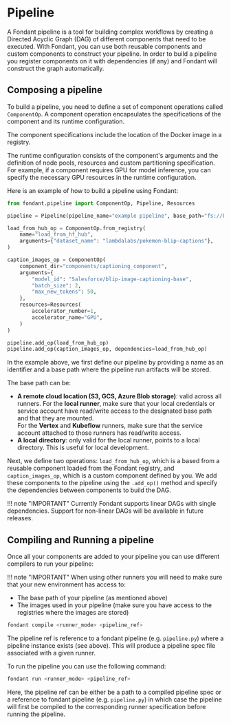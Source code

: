 # Pipeline 

A Fondant pipeline is a tool for building complex workflows by creating a Directed Acyclic Graph (DAG) of different components that need to be executed. With Fondant, you can use both reusable components and custom components to construct your pipeline. In order to build a pipeline you register components on it with dependencies (if any) and Fondant will construct the graph automatically.

## Composing a pipeline 

To build a pipeline, you need to define a set of component operations called `ComponentOp`. A component operation encapsulates the specifications of the component and its runtime configuration.

The component specifications include the location of the Docker image in a registry.

The runtime configuration consists of the component's arguments and the definition of node pools, resources and custom partitioning specification. 
For example, if a component requires GPU for model inference, you can specify the necessary GPU resources in the runtime configuration.

Here is an example of how to build a pipeline using Fondant:
```python
from fondant.pipeline import ComponentOp, Pipeline, Resources

pipeline = Pipeline(pipeline_name="example pipeline", base_path="fs://bucket")

load_from_hub_op = ComponentOp.from_registry(
    name="load_from_hf_hub",
    arguments={"dataset_name": "lambdalabs/pokemon-blip-captions"},
)

caption_images_op = ComponentOp(  
    component_dir="components/captioning_component",  
    arguments={  
        "model_id": "Salesforce/blip-image-captioning-base",  
        "batch_size": 2,  
        "max_new_tokens": 50,  
    },
    resources=Resources(
        accelerator_number=1,
        accelerator_name="GPU",  
    )
)

pipeline.add_op(load_from_hub_op)
pipeline.add_op(caption_images_op, dependencies=load_from_hub_op)
```

In the example above, we first define our pipeline by providing a name as an identifier and a base path where the pipeline run artifacts will be stored.

The base path can be:

* **A remote cloud location (S3, GCS, Azure Blob storage)**: valid across all runners. 
For the **local runner**, make sure that your local credentials or service account have read/write access to the 
designated base path and that they are mounted. <br>
For the **Vertex** and **Kubeflow** runners, make sure that the service account attached to those runners has read/write access. 
* **A local directory**: only valid for the local runner, points to a local directory. This is useful for local development.

Next, we define two operations: `load_from_hub_op`, which is a based from a reusable component loaded from the Fondant registry, and `caption_images_op`, which is a custom component defined by you. We add these components to the pipeline using the `.add_op()` method and specify the dependencies between components to build the DAG.


!!! note "IMPORTANT"
    Currently Fondant supports linear DAGs with single dependencies. Support for non-linear DAGs will be available in future releases.

## Compiling and Running a pipeline

Once all your components are added to your pipeline you can use different compilers to run your pipeline:

!!! note "IMPORTANT"
  When using other runners you will need to make sure that your new environment has access to:
  - The base path of your pipeline (as mentioned above)
  - The images used in your pipeline (make sure you have access to the registries where the images are stored)

```bash
fondant compile <runner_mode> <pipeline_ref>
```

The pipeline ref is reference to a fondant pipeline (e.g. `pipeline.py`) where a pipeline instance exists (see above). 
This will produce a pipeline spec file associated with a given runner.

To run the pipeline you can use the following command: 

```bash
fondant run <runner_mode> <pipeline_ref>
```
Here, the pipeline ref can be either be a path to a compiled pipeline spec or a reference to fondant pipeline (e.g. `pipeline.py`) in which case
the pipeline will first be compiled to the corresponding runner specification before running the pipeline.
